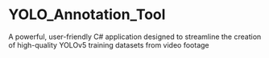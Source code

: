 # YOLO_Annotation_Tool
A powerful, user-friendly C# application designed to streamline the creation of high-quality YOLOv5 training datasets from video footage
